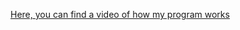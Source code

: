 


[Here, you can find a video of how my program works](https://www.youtube.com/watch?v=feK29NK3rF0)

